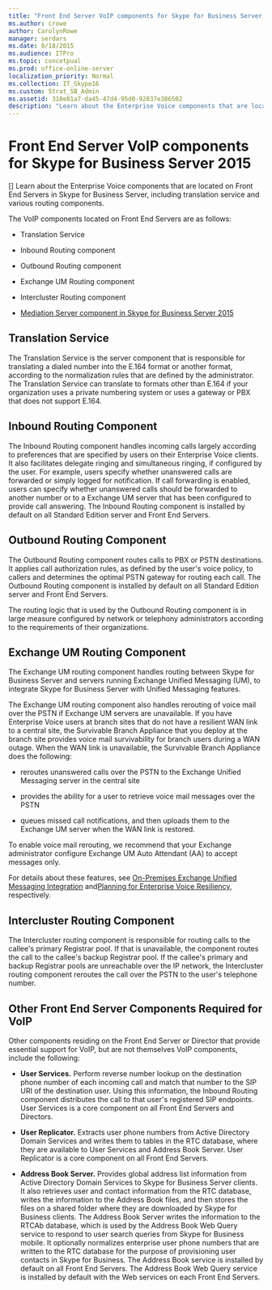 ```yaml
---
title: "Front End Server VoIP components for Skype for Business Server 2015"
ms.author: crowe
author: CarolynRowe
manager: serdars
ms.date: 8/18/2015
ms.audience: ITPro
ms.topic: concetpual
ms.prod: office-online-server
localization_priority: Normal
ms.collection: IT_Skype16
ms.custom: Strat_SB_Admin
ms.assetid: 310e81a7-da45-47d4-95d0-92837e386502
description: "Learn about the Enterprise Voice components that are located on Front End Servers in Skype for Business Server, including translation service and various routing components."
---
```


# Front End Server VoIP components for Skype for Business Server 2015
[]
Learn about the Enterprise Voice components that are located on Front End Servers in Skype for Business Server, including translation service and various routing components.
  
The VoIP components located on Front End Servers are as follows:
  
- Translation Service
    
- Inbound Routing component
    
- Outbound Routing component
    
- Exchange UM Routing component
    
- Intercluster Routing component
    
- [Mediation Server component in Skype for Business Server 2015](mediation-server.md)
    
## Translation Service

The Translation Service is the server component that is responsible for translating a dialed number into the E.164 format or another format, according to the normalization rules that are defined by the administrator. The Translation Service can translate to formats other than E.164 if your organization uses a private numbering system or uses a gateway or PBX that does not support E.164.
  
## Inbound Routing Component

The Inbound Routing component handles incoming calls largely according to preferences that are specified by users on their Enterprise Voice clients. It also facilitates delegate ringing and simultaneous ringing, if configured by the user. For example, users specify whether unanswered calls are forwarded or simply logged for notification. If call forwarding is enabled, users can specify whether unanswered calls should be forwarded to another number or to a Exchange UM server that has been configured to provide call answering. The Inbound Routing component is installed by default on all Standard Edition server and Front End Servers. 
  
## Outbound Routing Component

The Outbound Routing component routes calls to PBX or PSTN destinations. It applies call authorization rules, as defined by the user's voice policy, to callers and determines the optimal PSTN gateway for routing each call. The Outbound Routing component is installed by default on all Standard Edition server and Front End Servers.
  
The routing logic that is used by the Outbound Routing component is in large measure configured by network or telephony administrators according to the requirements of their organizations. 
  
## Exchange UM Routing Component

The Exchange UM routing component handles routing between Skype for Business Server and servers running Exchange Unified Messaging (UM), to integrate Skype for Business Server with Unified Messaging features. 
  
The Exchange UM routing component also handles rerouting of voice mail over the PSTN if Exchange UM servers are unavailable. If you have Enterprise Voice users at branch sites that do not have a resilient WAN link to a central site, the Survivable Branch Appliance that you deploy at the branch site provides voice mail survivability for branch users during a WAN outage. When the WAN link is unavailable, the Survivable Branch Appliance does the following:
  
- reroutes unanswered calls over the PSTN to the Exchange Unified Messaging server in the central site
    
- provides the ability for a user to retrieve voice mail messages over the PSTN
    
- queues missed call notifications, and then uploads them to the Exchange UM server when the WAN link is restored.
    
To enable voice mail rerouting, we recommend that your Exchange administrator configure Exchange UM Auto Attendant (AA) to accept messages only.
  
For details about these features, see [On-Premises Exchange Unified Messaging Integration](http://technet.microsoft.com/library/e7c63a71-2d99-4aa9-b649-36c1a431bdf1.aspx) and[Planning for Enterprise Voice Resiliency](http://technet.microsoft.com/library/ca116700-1055-4ca5-9b87-4c7f380c3655.aspx), respectively.
  
## Intercluster Routing Component

The Intercluster routing component is responsible for routing calls to the callee's primary Registrar pool. If that is unavailable, the component routes the call to the callee's backup Registrar pool. If the callee's primary and backup Registrar pools are unreachable over the IP network, the Intercluster routing component reroutes the call over the PSTN to the user's telephone number.
  
## Other Front End Server Components Required for VoIP

Other components residing on the Front End Server or Director that provide essential support for VoIP, but are not themselves VoIP components, include the following:
  
- **User Services.** Perform reverse number lookup on the destination phone number of each incoming call and match that number to the SIP URI of the destination user. Using this information, the Inbound Routing component distributes the call to that user's registered SIP endpoints. User Services is a core component on all Front End Servers and Directors.
    
- **User Replicator.** Extracts user phone numbers from Active Directory Domain Services and writes them to tables in the RTC database, where they are available to User Services and Address Book Server. User Replicator is a core component on all Front End Servers.
    
- **Address Book Server.** Provides global address list information from Active Directory Domain Services to Skype for Business Server clients. It also retrieves user and contact information from the RTC database, writes the information to the Address Book files, and then stores the files on a shared folder where they are downloaded by Skype for Business clients. The Address Book Server writes the information to the RTCAb database, which is used by the Address Book Web Query service to respond to user search queries from Skype for Business mobile. It optionally normalizes enterprise user phone numbers that are written to the RTC database for the purpose of provisioning user contacts in Skype for Business. The Address Book service is installed by default on all Front End Servers. The Address Book Web Query service is installed by default with the Web services on each Front End Servers.
    

